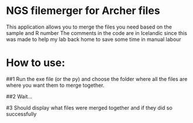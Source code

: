 # NGS filemerger for Archer files

This application allows you to merge the files you need based on the sample and R number 
The comments in the code are in Icelandic since this was made to help my lab back home to save some time in manual labour 


# How to use: 

##1
Run the exe file (or the py) and choose the folder where all the files are where you want them to merge together.

##2 
Wait...

#3 
Should display what files were merged together and if they did so successfully
